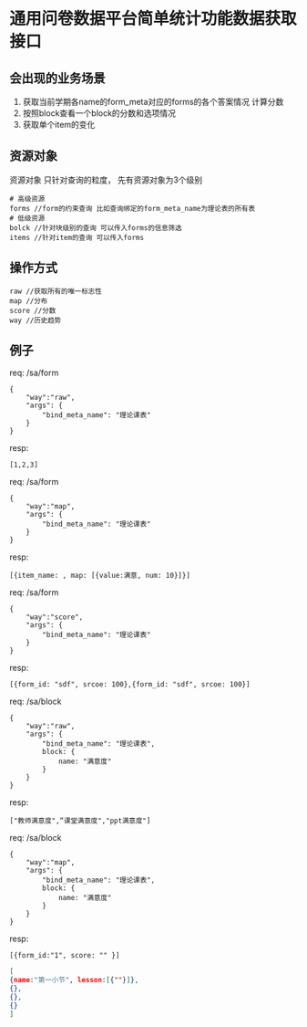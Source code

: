 # 通用问卷数据平台简单统计功能数据获取接口

## 会出现的业务场景

1. 获取当前学期各name的form_meta对应的forms的各个答案情况 计算分数
2. 按照block查看一个block的分数和选项情况
3. 获取单个item的变化

## 资源对象

资源对象 只针对查询的粒度， 先有资源对象为3个级别

```
# 高级资源
forms //form的约束查询 比如查询绑定的form_meta_name为理论表的所有表
# 低级资源
bolck //针对块级别的查询 可以传入forms的信息筛选
items //针对item的查询 可以传入forms
```

## 操作方式

```
raw //获取所有的唯一标志性
map //分布
score //分数
way //历史趋势
```

## 例子
req:
/sa/form
```
{
    "way":"raw",
    "args": {
    	"bind_meta_name": "理论课表"
    }
}
```
resp:
```
[1,2,3] 
```

req:
/sa/form
```
{
    "way":"map",
    "args": {
    	"bind_meta_name": "理论课表"
    }
}
```
resp:
```
[{item_name: , map: [{value:满意, num: 10}]}]
```


req:
/sa/form
```
{
    "way":"score",
    "args": {
    	"bind_meta_name": "理论课表"
    }
}
```
resp:
```
[{form_id: "sdf", srcoe: 100},{form_id: "sdf", srcoe: 100}]
```

req:
/sa/block
```
{
    "way":"raw",
    "args": {
    	"bind_meta_name": "理论课表",
        block: {
        	name: "满意度"
        }
    }
}
```
resp:
``` 
["教师满意度",“课堂满意度","ppt满意度"]
```

req:
/sa/block
```
{
    "way":"map",
    "args": {
    	"bind_meta_name": "理论课表",
        block: {
        	name: "满意度"
        }
    }
}
```
resp:
``` 
[{form_id:"1", score: "" }]
```

```json
[
{name:"第一小节", lesson:[{""}]},
{},
{},
{}
]
```

